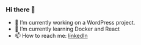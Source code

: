 ### Hi there 👋

- 🔭 I’m currently working on a WordPress project.
- 🌱 I’m currently learning Docker and React
- 📫 How to reach me: 
    [linkedIn](https://www.linkedin.com/in/ezequiel-munoz/)
<!--
**EzequielMunoz200/EzequielMunoz200** is a ✨ _special_ ✨ repository because its `README.md` (this file) appears on your GitHub profile.

Here are some ideas to get you started:

- 🔭 I’m currently working on ...
- 🌱 I’m currently learning ...
- 👯 I’m looking to collaborate on ...
- 🤔 I’m looking for help with ...
- 💬 Ask me about ...
- 📫 How to reach me: 

- 😄 Pronouns: ...
- ⚡ Fun fact: ...
-->
